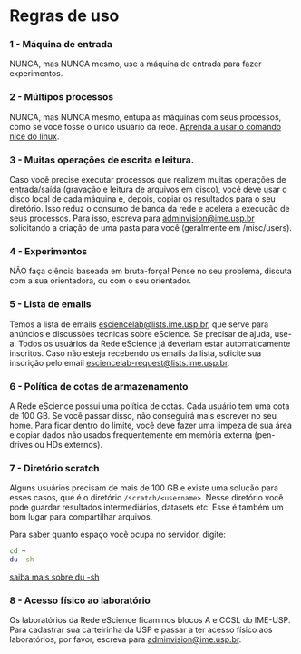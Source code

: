# Regras de uso


### 1 - Máquina de entrada
NUNCA, mas NUNCA mesmo, use a máquina de entrada para fazer experimentos.

### 2 - Múltipos processos
NUNCA, mas NUNCA mesmo, entupa as máquinas com seus processos, como se você fosse o único usuário da rede. [Aprenda a usar o comando nice do linux](tutorials/resources.md).

### 3 - Muitas operações de escrita e leitura.
Caso você precise executar processos que realizem muitas operações de entrada/saída (gravação e leitura de arquivos em disco), você deve usar o disco local de cada máquina e, depois, copiar os resultados para o seu diretório. Isso reduz o consumo de banda da rede e acelera a execução de seus processos. Para isso, escreva para adminvision@ime.usp.br solicitando a criação de uma pasta para você (geralmente em /misc/users).

### 4 - Experimentos
NÃO faça ciência baseada em bruta-força! Pense no seu problema, discuta com a sua orientadora, ou com o seu orientador.

### 5 - Lista de emails
Temos a lista de emails esciencelab@lists.ime.usp.br, que serve para anúncios e discussões técnicas sobre eScience. Se precisar de ajuda, use-a. Todos os usuários da Rede eScience já deveriam estar automaticamente inscritos. Caso não esteja recebendo os emails da lista, solicite sua inscrição pelo email esciencelab-request@lists.ime.usp.br.

### 6 - Política de cotas de armazenamento
A Rede eScience possui uma política de cotas. Cada usuário tem uma cota de 100 GB. Se você passar disso, não conseguirá mais escrever no seu home. Para ficar dentro do limite, você deve fazer uma limpeza de sua área e copiar dados não usados frequentemente em memória externa (pen-drives ou HDs externos).

### 7 - Diretório scratch 
Alguns usuários precisam de mais de 100 GB e existe uma solução para esses casos, que é o diretório ```/scratch/<username>```. Nesse diretório você pode guardar resultados intermediários, datasets etc. Esse é também um bom lugar para compartilhar arquivos.

Para saber quanto espaço você ocupa no servidor, digite:
```bash
cd ~
du -sh
```

[saiba mais sobre du -sh](https://explainshell.com/explain?cmd=du+-sh+)


### 8 - Acesso físico ao laboratório
Os laboratórios da Rede eScience ficam nos blocos A e CCSL do IME-USP. Para cadastrar sua 
carteirinha da USP e passar a ter acesso físico aos laboratórios, por favor, escreva para adminvision@ime.usp.br.
